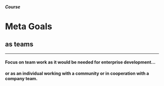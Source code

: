 
##### Course

# Meta Goals

## as teams

--------------------------------------------------------------------------------

#### Focus on team work as it would be needed for enterprise development...
#### or as an individual working with a community or in cooperation with a company team.
